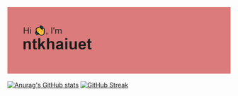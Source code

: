[![MasterHead](header.png)](https://github.com/ntkhaiuet)

[![Anurag's GitHub stats](https://github-readme-stats.vercel.app/api?username=ntkhaiuet&count_private=true&show_icons=true&theme=dracula)](https://github.com/anuraghazra/github-readme-stats) [![GitHub Streak](http://github-readme-streak-stats.herokuapp.com?user=ntkhaiuet&theme=dracula)](https://git.io/streak-stats)

